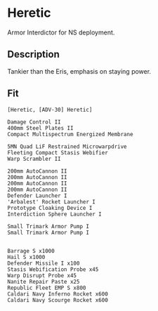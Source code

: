 # Heretic

Armor Interdictor for NS deployment.

## Description

Tankier than the Eris, emphasis on staying power.

## Fit
```
[Heretic, [ADV-30] Heretic]

Damage Control II
400mm Steel Plates II
Compact Multispectrum Energized Membrane

5MN Quad LiF Restrained Microwarpdrive
Fleeting Compact Stasis Webifier
Warp Scrambler II

200mm AutoCannon II
200mm AutoCannon II
200mm AutoCannon II
200mm AutoCannon II
Defender Launcher I
'Arbalest' Rocket Launcher I
Prototype Cloaking Device I
Interdiction Sphere Launcher I

Small Trimark Armor Pump I
Small Trimark Armor Pump I


Barrage S x1000
Hail S x1000
Defender Missile I x100
Stasis Webification Probe x45
Warp Disrupt Probe x45
Nanite Repair Paste x25
Republic Fleet EMP S x800
Caldari Navy Inferno Rocket x600
Caldari Navy Scourge Rocket x600
```